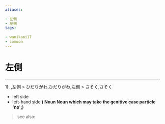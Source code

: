 ```yaml
---
aliases:
    
- 左側
- 左側
tags:
    
- wanikani17
- common
---
```


# 左側
---
1).
,左側 > ひだりがわ,ひだりがわ,左側 > さそく,さそく

- left side
- left-hand side
**( Noun Noun which may take the genitive case particle 'no';)**
> see also: 
            